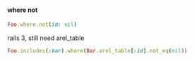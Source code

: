 #### where not


```ruby
Foo.where.not(id: nil)
```

rails 3, still need arel_table
```ruby
Foo.includes(:bar).where(Bar.arel_table[:id].not_eq(nil))
```



